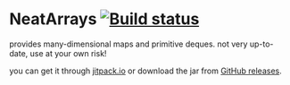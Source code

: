 # NeatArrays [![Build status](https://ci.appveyor.com/api/projects/status/b4h2y6b85hnhqx8s/branch/master?svg=true)](https://ci.appveyor.com/project/uwx/neatarrays/branch/master)
provides many-dimensional maps and primitive deques. not very up-to-date, use at your own risk!

you can get it through [jitpack.io](https://jitpack.io/#uwx/NeatArrays/-SNAPSHOT) or download the jar from [GitHub releases](https://github.com/uwx/NeatArrays/releases).
